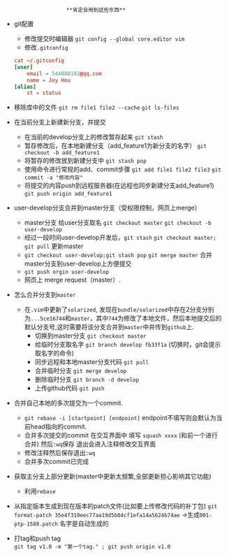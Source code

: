                         **肯定会用到这些东西**
* git配置
    + 修改提交时编辑器 `git config --global core.editor vim`
    + 修改`.gitconfig`
    ```conf
    cat ~/.gitconfig 
    [user]
        email = 544088192@qq.com
        name = Joy Hou
    [alias]
        st = status
    ```
* 移除库中的文件
  `git rm file1 file2 --cache` `git ls-files`
* 在当前分支上新建新分支，并提交
   + 在当前的develop分支上的修改暂存起来
    `git stash` 
   + 暂存修改后，在本地新建分支（add_feature1为新分支的名字）
     `git checkout -b add_feature1`
   + 将暂存的修改放到新建分支中
     `git stash pop`
   + 使用命令进行常规的add、commit步骤
     `git add file1 file2 file3`
      `git commit -a "修改内容"`
   + 将提交的内容push到远程服务器(在远程也同步新建分支add_feature1)
     `git push origin add_feature1`
     
* user-develop分支合并到master分支（受权限控制，网页上merge）
   + master分支 给user分支取名 `git checkout master` `git checkout -b user-develop`
   + 经过一段时间user-develop开发后，`git stash`  `git checkout master; git pull` 更新master
   + `git checkout user-develop;git stash pop` `git merge master` 合并master分支到user-develop上方便提交
   + `git push orgin user-develop`
   + 网页上 merge request（master）.
         
* 怎么合并分支到`master`
    - 在`.vim`中更新了`solarized`, 发现在`bundle/solarized`中存在2分支分别为`...5ce16744`和`master`，其中`744`为修改了本地文件，然后本地提交后的默认分支号,这时需要将该分支合并到`master`中并传到`github`上.
        + 切换到master分支 `git checkout master`
        + 给临时分支取名字 `git branch develop fb33f1a` (切换时，git会提示取名字的命令)
        + 同步远程和本地master分支代码 `git pull`
        + 合并临时分支 `git merge develop`
        + 删除临时分支 `git branch -d develop`
        + 上传github代码 `git push`

* 合并自己本地的多次提交为一个commit.
    + `git rebase -i [startpoint] [endpoint]` endpoint不填写则会默认为当前head指向的commit.
    + 合并多次提交的commit 在交互界面中 填写 `squash xxxx` (和前一个进行合并) 然后`:wq`保存
          退出会进入注释修改交互界面
    + 修改注释然后保存退出`:wq`
    + 合并多次commit已完成

* 获取主分支上部分更新(master中更新太频繁,全部更新担心影响其它功能)
    + 利用`rebase`

* 从指定版本生成到现在版本的patch文件(比如要上传修改代码的补丁包)
    `git format-patch 35e4f319eec77aa19d5b04cf1efa14a5624b74ae` ->生成`001-ptp-1588.patch` 名字是自动生成的
  
* 打tag和push tag  
     `git tag v1.0 -m "第一个tag." ; git push origin v1.0`
  
